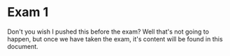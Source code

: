 # Exam 1

Don't you wish I pushed this before the exam? Well that's not going to happen, but once we have taken the exam, it's content will be found in this document.